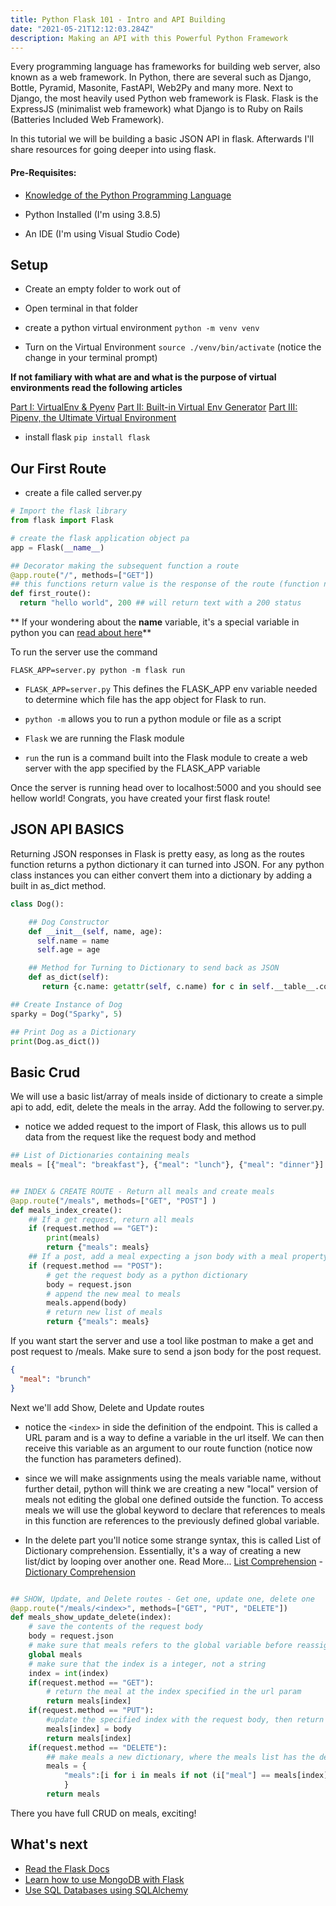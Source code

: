 ```yaml
---
title: Python Flask 101 - Intro and API Building
date: "2021-05-21T12:12:03.284Z"
description: Making an API with this Powerful Python Framework
---
```


Every programming language has frameworks for building web server, also known as a web framework. In Python, there are several such as Django, Bottle, Pyramid, Masonite, FastAPI, Web2Py and many more. Next to Django, the most heavily used Python web framework is Flask. Flask is the ExpressJS (minimalist web framework) what Django is to Ruby on Rails (Batteries Included Web Framework).

In this tutorial we will be building a basic JSON API in flask. Afterwards I'll share resources for going deeper into using flask.

#### Pre-Requisites:

- [Knowledge of the Python Programming Language](https://www.youtube.com/playlist?list=PLY6oTPmKnKbaTvgXqNCRXcKnqbO5j2oQn)

- Python Installed (I'm using 3.8.5)

- An IDE (I'm using Visual Studio Code)

## Setup

- Create an empty folder to work out of

- Open terminal in that folder

- create a python virtual environment `python -m venv venv`

- Turn on the Virtual Environment `source ./venv/bin/activate` (notice the change in your terminal prompt)

**If not familiary with what are and what is the purpose of virtual environments read the following articles**

[Part I: VirtualEnv & Pyenv](https://tuts.alexmercedcoder.dev/2021/1/pythonvirtualenv/)
[Part II: Built-in Virtual Env Generator](https://tuts.alexmercedcoder.dev/2021/3/rivisitingpyenv/)
[Part III: Pipenv, the Ultimate Virtual Environment](https://tuts.alexmercedcoder.dev/2021/4/pipenv/)

- install flask `pip install flask`

## Our First Route

- create a file called server.py

```py
# Import the flask library
from flask import Flask

# create the flask application object pa
app = Flask(__name__)

## Decorator making the subsequent function a route
@app.route("/", methods=["GET"])
## this functions return value is the response of the route (function name doesn't matter)
def first_route():
  return "hello world", 200 ## will return text with a 200 status

```

** If your wondering about the **name** variable, it's a special variable in python you can [read about here](https://www.geeksforgeeks.org/__name__-special-variable-python/)**

To run the server use the command

`FLASK_APP=server.py python -m flask run`

- `FLASK_APP=server.py` This defines the FLASK_APP env variable needed to determine which file has the app object for Flask to run.

- `python -m` allows you to run a python module or file as a script

- `Flask` we are running the Flask module

- `run` the run is a command built into the Flask module to create a web server with the app specified by the FLASK_APP variable

Once the server is running head over to localhost:5000 and you should see hellow world! Congrats, you have created your first flask route!

## JSON API BASICS

Returning JSON responses in Flask is pretty easy, as long as the routes function returns a python dictionary it can turned into JSON. For any python class instances you can either convert them into a dictionary by adding a built in as_dict method.

```py
class Dog():

    ## Dog Constructor
    def __init__(self, name, age):
      self.name = name
      self.age = age

    ## Method for Turning to Dictionary to send back as JSON
    def as_dict(self):
       return {c.name: getattr(self, c.name) for c in self.__table__.columns}

## Create Instance of Dog
sparky = Dog("Sparky", 5)

## Print Dog as a Dictionary
print(Dog.as_dict())
```

## Basic Crud

We will use a basic list/array of meals inside of dictionary to create a simple api to add, edit, delete the meals in the array. Add the following to server.py.

- notice we added request to the import of Flask, this allows us to pull data from the request like the request body and method

```py
## List of Dictionaries containing meals
meals = [{"meal": "breakfast"}, {"meal": "lunch"}, {"meal": "dinner"}]


## INDEX & CREATE ROUTE - Return all meals and create meals
@app.route("/meals", methods=["GET", "POST"] )
def meals_index_create():
    ## If a get request, return all meals
    if (request.method == "GET"):
        print(meals)
        return {"meals": meals}
    ## If a post, add a meal expecting a json body with a meal property
    if (request.method == "POST"):
        # get the request body as a python dictionary
        body = request.json
        # append the new meal to meals
        meals.append(body)
        # return new list of meals
        return {"meals": meals}
```

If you want start the server and use a tool like postman to make a get and post request to /meals. Make sure to send a json body for the post request.

```json
{
  "meal": "brunch"
}
```

Next we'll add Show, Delete and Update routes

- notice the `<index>` in side the definition of the endpoint. This is called a URL param and is a way to define a variable in the url itself. We can then receive this variable as an argument to our route function (notice now the function has parameters defined).

- since we will make assignments using the meals variable name, without further detail, python will think we are creating a new "local" version of meals not editing the global one defined outside the function. To access meals we will use the global keyword to declare that references to meals in this function are references to the previously defined global variable.

- In the delete part you'll notice some strange syntax, this is called List of Dictionary comprehension. Essentially, it's a way of creating a new list/dict by looping over another one. Read More... [List Comprehension](https://www.w3schools.com/python/python_lists_comprehension.asp) - [Dictionary Comprehension](https://www.datacamp.com/community/tutorials/python-dictionary-comprehension)

```py

## SHOW, Update, and Delete routes - Get one, update one, delete one
@app.route("/meals/<index>", methods=["GET", "PUT", "DELETE"])
def meals_show_update_delete(index):
    # save the contents of the request body
    body = request.json
    # make sure that meals refers to the global variable before reassignment
    global meals
    # make sure that the index is a integer, not a string
    index = int(index)
    if(request.method == "GET"):
        # return the meal at the index specified in the url param
        return meals[index]
    if(request.method == "PUT"):
        #update the specified index with the request body, then return it
        meals[index] = body
        return meals[index]
    if(request.method == "DELETE"):
        ## make meals a new dictionary, where the meals list has the desired item removed using the list comprehension feature (creating a list or dict by iterating over another one with an expression)
        meals = {
            "meals":[i for i in meals if not (i["meal"] == meals[index]["meal"])]
            }
        return meals

```

There you have full CRUD on meals, exciting!

## What's next

- [Read the Flask Docs](https://flask.palletsprojects.com/en/2.0.x/)
- [Learn how to use MongoDB with Flask](https://flask.palletsprojects.com/en/2.0.x/patterns/mongoengine/)
- [Use SQL Databases using SQLAlchemy](https://flask.palletsprojects.com/en/2.0.x/patterns/sqlalchemy/)
